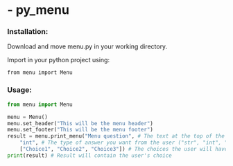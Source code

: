 # - py_menu
### Installation:
Download and move menu.py in your working directory.

Import in your python project using:
```
from menu import Menu
```

### Usage:
```python
from menu import Menu

menu = Menu()
menu.set_header("This will be the menu header")
menu.set_footer("This will be the menu footer")
result = menu.print_menu("Menu question", # The text at the top of the menu
	"int", # The type of answer you want from the user ("str", "int", "float")
	["Choice1", "Choice2", "Choice3"]) # The choices the user will have (Enumerated)
print(result) # Result will contain the user's choice
```